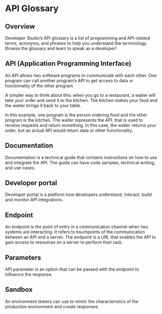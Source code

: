 # API Glossary
## Overview
Developer Studio’s API glossary is a list of programming and API-related terms, acronyms, and phrases to help you understand the terminology. Browse the glossary and learn to speak as a developer! 

## API (Application Programming Interface)
An API allows two software programs to communicate with each other. One program can call another program’s API to get access to data or functionality of the other program. 

A simpler way to think about this: when you go to a restaurant, a waiter will take your order and send it to the kitchen. The kitchen makes your food and the waiter brings it back to your table. 

In this example, one program is the person ordering food and the other program is the kitchen. The waiter represents the API, that is used to receive requests and return something. In this case, the waiter returns your order, but an actual API would return data or other functionality. 

## Documentation
Documentation is a technical guide that contains instructions on how to use and integrate the API. The guide can have code samples, technical writing, and use cases.  

## Developer portal
Developer portal is a platform how developers understand, interact, build and monitor API integrations. 

## Endpoint
An endpoint is the point of entry in a communication channel when two systems are interacting. It refers to touchpoints of the communication between an API and a server. The endpoint is a URL that enables the API to gain access to resources on a server to perform their task. 

## Parameters
API parameter is an option that can be passed with the endpoint to influence the response. 

## Sandbox
An environment testers can use to mimic the characteristics of the production environment and create responses.
